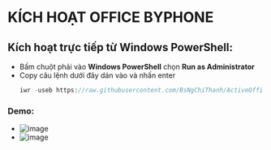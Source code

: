# KÍCH HOẠT OFFICE BYPHONE ##
## Kích hoạt trực tiếp từ Windows PowerShell: ##
  - Bấm chuột phải vào **Windows PowerShell** chọn **Run as Administrator**
  - Copy câu lệnh dưới đây dán vào và nhấn enter
    ```php
    iwr -useb https://raw.githubusercontent.com/BsNgChiThanh/ActiveOfficeByPhone/IMP/ActiveOfficeByPhone.ps1 | iex
    ```
### Demo: ###
  - ![image](https://github.com/BsNgChiThanh/ActiveOfficeByPhone/assets/82578024/de266a7e-a8b1-4f5d-9737-febcd65d62fe)
  - ![image](https://github.com/BsNgChiThanh/ActiveOfficeByPhone/assets/82578024/31674ef7-b407-41c3-a973-832c9f182e35)
